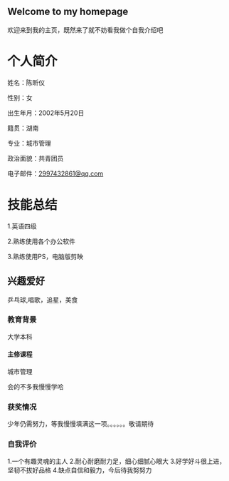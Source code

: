 ## Welcome to my homepage
欢迎来到我的主页，既然来了就不妨看我做个自我介绍吧


# 个人简介
姓名：陈昕仪 

性别：女

出生年月：2002年5月20日

籍贯：湖南

专业：城市管理

政治面貌：共青团员

电子邮件：2997432861@qq.com

# 技能总结
1.英语四级

2.熟练使用各个办公软件

3.熟练使用PS，电脑版剪映

## 兴趣爱好
乒乓球,唱歌，追星，美食

### 教育背景
大学本科

#### 主修课程
城市管理


会的不多我慢慢学哈

### 获奖情况
少年仍需努力，等我慢慢填满这一项。。。。。。敬请期待

### 自我评价
1.一个有趣灵魂的主人
2.耐心耐磨耐力足，细心细腻心眼大
3.好学好斗很上进，坚韧不拔好品格
4.缺点自信和毅力，今后待我努努力
